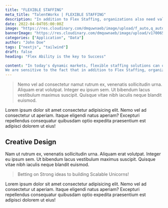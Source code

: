 ```yaml
---
title: "FLEXIBLE STAFFING"
meta_title: "TalentWorkx | FLEXIBLE STAFFING"
description: "In addition to Flex Staffing, organizations also need value added services not just limited to employee engagement, performance management,"
date: 2022-04-04T05:00:00Z
image: "https://res.cloudinary.com/dmquwnaeb/image/upload/f_auto,q_auto/v1/talentWorkx/fnqhhcvsxjbq2ivqdaub"
bannerImage: "https://res.cloudinary.com/dmquwnaeb/image/upload/v1700650372/talentWorkx/ofdmvzffpugoqsqzokav.png"
categories: ["Application", "Data"]
author: "John Doe"
tags: ["nextjs", "tailwind"]
draft: false
heading: "Flex Ability is the key to Success"

content: "In today's dynamic markets, flexible staffing solutions can offer agility and cost savings to businesses
We are sensitive to the fact that in addition to Flex Staffing, organizations also need value added services not just limited to employee engagement, performance management, talent pipeline management etc.. Our technology enabled transparent work process brings in proven efficiency in deputee engagement and reduces employee Query Resolution Time massively , this bring in higher efficiency in staffing and a significant increase in productivity."
---
```


>Nemo vel ad consectetur namut rutrum ex, venenatis sollicitudin urna. Aliquam erat volutpat. Integer eu ipsum sem. Ut bibendum lacus vestibulum maximus suscipit. Quisque vitae nibh iaculis neque blandit euismod.

Lorem ipsum dolor sit amet consectetur adipisicing elit. Nemo vel ad consectetur ut aperiam. Itaque eligendi natus aperiam? Excepturi repellendus consequatur quibusdam optio expedita praesentium est adipisci dolorem ut eius!

## Creative Design

Nam ut rutrum ex, venenatis sollicitudin urna. Aliquam erat volutpat. Integer eu ipsum sem. Ut bibendum lacus vestibulum maximus suscipit. Quisque vitae nibh iaculis neque blandit euismod.

> Betting on Strong ideas to building Scalable Unicorns!

Lorem ipsum dolor sit amet consectetur adipisicing elit. Nemo vel ad consectetur ut aperiam. Itaque eligendi natus aperiam? Excepturi repellendus consequatur quibusdam optio expedita praesentium est adipisci dolorem ut eius!

